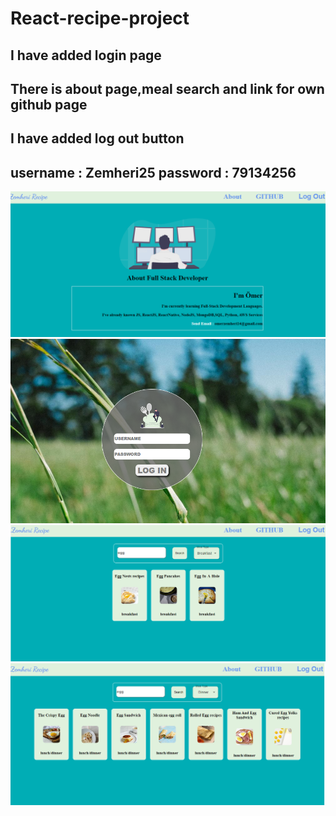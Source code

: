 # React-recipe-project
## I have added login page
## There is about page,meal search and link for own github page 
## I have added log out button
## username : Zemheri25 password : 79134256
<img src = "./recipe1.PNG">
<img src = "./recipe2.PNG">
<img src = "./recipe3.PNG">
<img src = "./recipe4.PNG">
